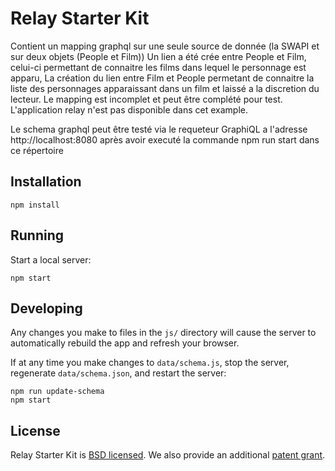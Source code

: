 # Relay Starter Kit

Contient un mapping graphql sur une seule source de donnée (la SWAPI et sur deux objets (People et Film))
Un lien a été crée entre People et Film, celui-ci permettant de connaitre les films dans lequel le personnage est apparu,
La création du lien entre Film et People permetant de connaitre la liste des personnages apparaissant dans un film et laissé
a la discretion du lecteur.
Le mapping est incomplet et peut être complété pour test.
L'application relay n'est pas disponible dans cet example.

Le schema graphql peut être testé via le requeteur GraphiQL a l'adresse http://localhost:8080 après avoir executé la commande npm run start dans ce répertoire
## Installation

```
npm install
```

## Running

Start a local server:

```
npm start
```

## Developing

Any changes you make to files in the `js/` directory will cause the server to
automatically rebuild the app and refresh your browser.

If at any time you make changes to `data/schema.js`, stop the server,
regenerate `data/schema.json`, and restart the server:

```
npm run update-schema
npm start
```

## License

Relay Starter Kit is [BSD licensed](./LICENSE). We also provide an additional [patent grant](./PATENTS).
